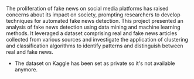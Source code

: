 The proliferation of fake news on social media platforms has raised concerns about its impact on society, prompting researchers to develop techniques for automated fake news detection. This project presented an analysis of fake news detection using data mining and machine learning methods. It leveraged a dataset comprising real and fake news articles collected from various sources and investigate the application of clustering and classification algorithms to identify patterns and distinguish between real and fake news. 


* The dataset on Kaggle has been set as private so it's not available anymore. 
